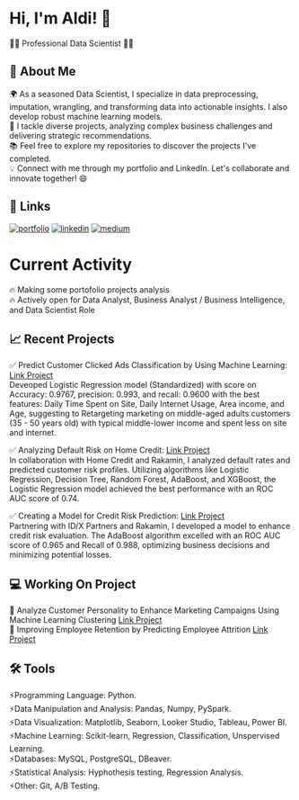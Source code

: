 
# Hi, I'm Aldi! 👋
👩‍💻 Professional Data Scientist 👩‍💻

## 🚀 About Me
🌍 As a seasoned Data Scientist, I specialize in data preprocessing, imputation, wrangling, and transforming data into actionable insights. I also develop robust machine learning models.<br>
🎨 I tackle diverse projects, analyzing complex business challenges and delivering strategic recommendations.<br>
📚 Feel free to explore my repositories to discover the projects I've completed.<br>
💡 Connect with me through my portfolio and LinkedIn. Let's collaborate and innovate together! 😄

## 🔗 Links
[![portfolio](https://img.shields.io/badge/my_portfolio-000?style=for-the-badge&logo=ko-fi&logoColor=white)](https://github.com/Aldivibriani?tab=repositories)
[![linkedin](https://img.shields.io/badge/linkedin-0A66C2?style=for-the-badge&logo=linkedin&logoColor=white)](https://www.linkedin.com/in/aldi-vibriani/)
[![medium](https://img.shields.io/badge/Medium-12100E?style=for-the-badge&logo=medium&logoColor=white)](https://medium.com/@aldivibriani)

# Current Activity
🔥 Making some portofolio projects analysis<br>
🔥 Actively open for Data Analyst, Business Analyst / Business Intelligence, and Data Scientist Role

## 📈 Recent Projects
✅ Predict Customer Clicked Ads Classification by Using Machine Learning: [Link Project](https://github.com/Aldivibriani/Predict-Customer-Clicked-Ads-Classification-by-Using-Machine-Learning/tree/main) <br> 
Deveoped Logistic Regression model (Standardized) with score on Accuracy: 0.9767, precision: 0.993, and recall: 0.9600 with the best features: Daily Time Spent on Site, Daily Internet Usage, Area income, and Age, suggesting to Retargeting marketing on middle-aged adults customers (35 - 50 years old) with typical middle-lower income and spent less on site and internet.

✅ Analyzing Default Risk on Home Credit: [Link Project](https://github.com/Aldivibriani/Home-Credit-Scorecard-Model---Project-Based-Intern-Home-Credit-x-Rakamin) <br>
In collaboration with Home Credit and Rakamin, I analyzed default rates and predicted customer risk profiles. Utilizing algorithms like Logistic Regression, Decision Tree, Random Forest, AdaBoost, and XGBoost, the Logistic Regression model achieved the best performance with an ROC AUC score of 0.74.

✅ Creating a Model for Credit Risk Prediction: [Link Project](https://github.com/Aldivibriani/Credit-Risk-Model-Prediction-Project-Based-Intern-ID-X-Partners-x-Rakamin) <br>
Partnering with ID/X Partners and Rakamin, I developed a model to enhance credit risk evaluation. The AdaBoost algorithm excelled with an ROC AUC score of 0.965 and Recall of 0.988, optimizing business decisions and minimizing potential losses.

## 💻 Working On Project
📜 Analyze Customer Personality to Enhance Marketing Campaigns Using Machine Learning Clustering [Link Project](https://github.com/Aldivibriani/Predict-Customer-Personality-to-Boost-Marketing-Campaign-by-Using-Machine-Learning) <br>
📜 Improving Employee Retention by Predicting Employee Attrition [Link Project](https://github.com/Aldivibriani/Improving-Employee-Retention-by-Predicting-Employee-Attrition)

## 🛠 Tools
⚡️Programming Language: Python. <br>
⚡️Data Manipulation and Analysis: Pandas, Numpy, PySpark.<br>
⚡️Data Visualization: Matplotlib, Seaborn, Looker Studio, Tableau, Power BI.<br>
⚡️Machine Learning: Scikit-learn, Regression, Classification, Unspervised Learning.<br>
⚡️Databases: MySQL, PostgreSQL, DBeaver.<br>
⚡️Statistical Analysis: Hyphothesis testing, Regression Analysis.<br>
⚡️Other: Git, A/B Testing.<br>

